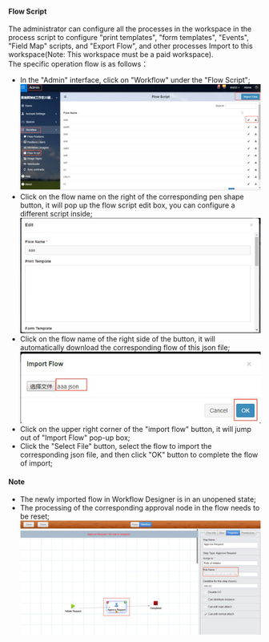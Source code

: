 #### Flow Script
The administrator can configure all the processes in the workspace in the process script to configure "print templates", "form templates", "Events", "Field Map" scripts, and "Export Flow", and other processes Import to this workspace(Note: This workspace must be a paid workspace).<br>
The specific operation flow is as follows：
- In the "Admin" interface, click on "Workflow" under the "Flow Script";
![](images/script1.png)
- Click on the flow name on the right of the corresponding pen shape button, it will pop up the flow script edit box, you can configure a different script inside;
![](images/script2.png)
- Click on the flow name of the right side of the button, it will automatically download the corresponding flow of this json file;
![](images/script3.png)
- Click on the upper right corner of the "import flow" button, it will jump out of "Import Flow" pop-up box;
- Click the "Select File" button, select the flow to import the corresponding json file, and then click "OK" button to complete the flow of import;<br>
#### Note
- The newly imported flow in Workflow Designer is in an unopened state;
- The processing of the corresponding approval node in the flow needs to be reset;
![](images/script4.png)
